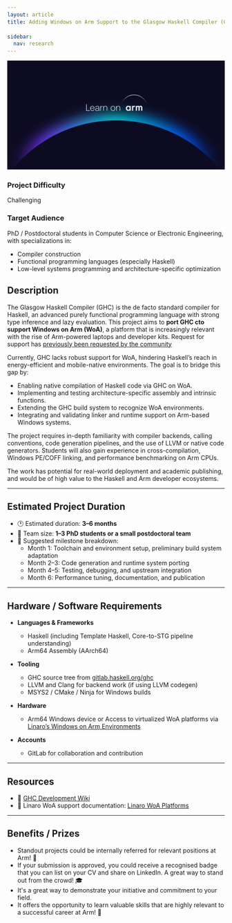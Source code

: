 ```yaml
---
layout: article
title: Adding Windows on Arm Support to the Glasgow Haskell Compiler (GHC)

sidebar:
  nav: research
---
```

<img class="image image--xl" src="./images/Learn_on_Arm_banner.png"/>

### Project Difficulty
Challenging

### Target Audience
PhD / Postdoctoral students in Computer Science or Electronic Engineering, with specializations in:
- Compiler construction
- Functional programming languages (especially Haskell)
- Low-level systems programming and architecture-specific optimization

## Description

The Glasgow Haskell Compiler (GHC) is the de facto standard compiler for Haskell, an advanced purely functional programming language with strong type inference and lazy evaluation. This project aims to **port GHC cto support Windows on Arm (WoA)**, a platform that is increasingly relevant with the rise of Arm-powered laptops and developer kits. Request for support has [previously been requested by the community](https://gitlab.haskell.org/ghc/ghc/-/issues/24603)

Currently, GHC lacks robust support for WoA, hindering Haskell’s reach in energy-efficient and mobile-native environments. The goal is to bridge this gap by:
- Enabling native compilation of Haskell code via GHC on WoA.
- Implementing and testing architecture-specific assembly and intrinsic functions.
- Extending the GHC build system to recognize WoA environments.
- Integrating and validating linker and runtime support on Arm-based Windows systems.

The project requires in-depth familiarity with compiler backends, calling conventions, code generation pipelines, and the use of LLVM or native code generators. Students will also gain experience in cross-compilation, Windows PE/COFF linking, and performance benchmarking on Arm CPUs.

The work has potential for real-world deployment and academic publishing, and would be of high value to the Haskell and Arm developer ecosystems.

---

## Estimated Project Duration

- 🕐 Estimated duration: **3–6 months**
- 👥 Team size: **1–3 PhD students or a small postdoctoral team**
- 📅 Suggested milestone breakdown:
  - Month 1: Toolchain and environment setup, preliminary build system adaptation
  - Month 2–3: Code generation and runtime system porting
  - Month 4–5: Testing, debugging, and upstream integration
  - Month 6: Performance tuning, documentation, and publication

---

## Hardware / Software Requirements

- **Languages & Frameworks**
  - Haskell (including Template Haskell, Core-to-STG pipeline understanding)
  - Arm64 Assembly (AArch64)

- **Tooling**
  - GHC source tree from [gitlab.haskell.org/ghc](https://gitlab.haskell.org/ghc/ghc)
  - LLVM and Clang for backend work (if using LLVM codegen)
  - MSYS2 / CMake / Ninja for Windows builds

- **Hardware**
  - Arm64 Windows device or Access to virtualized WoA platforms via [Linaro’s Windows on Arm Environments](https://linaro.atlassian.net/wiki/spaces/WOAR/pages/29005479987/Windows+on+Arm+Environments)
- **Accounts**
  - GitLab for collaboration and contribution

---

## Resources

- 🔗 [GHC Development Wiki](https://gitlab.haskell.org/ghc/ghc/-/wikis/)
- 🔧 Linaro WoA support documentation: [Linaro WoA Platforms](https://linaro.atlassian.net/wiki/spaces/WOAR/pages/29005479987/Windows+on+Arm+Environments)

---

## Benefits / Prizes

- Standout projects could be internally referred for relevant positions at Arm! 📃  
- If your submission is approved, you could receive a recognised badge that you can list on your CV and share on LinkedIn. A great way to stand out from the crowd! 🎓  
- It's a great way to demonstrate your initiative and commitment to your field.  
- It offers the opportunity to learn valuable skills that are highly relevant to a successful career at Arm! 🎉  
